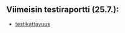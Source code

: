 
## Viimeisin testiraportti (25.7.):

- [testikattavuus](https://github.com/Doubleneck/RSA_IMPLEMENTAATIO/blob/master/dokumentaatio/kuvat/testikattavuusraportti_25_7_2022.png)  
